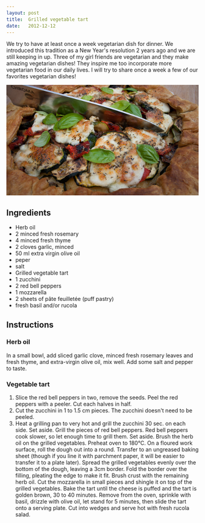 ```yaml
---
layout: post
title:  Grilled vegetable tart
date:   2012-12-12
---
```


We try to have at least once a week vegetarian dish for dinner. We introduced this tradition as a New Year's resolution 2 years ago and we are still keeping in up. Three of my girl friends are vegetarian and they make amazing vegetarian dishes! They inspire me too incorporate more vegetarian food in our daily lives. I will try to share once a week a few of our favorites vegetarian dishes!

![Grilled vegetable tart](/images/grilled-vegetable-tart.jpg)

## Ingredients

- Herb oil
- 2 minced fresh rosemary
- 4 minced fresh thyme
- 2 cloves garlic, minced
- 50 ml extra virgin olive oil
- peper
- salt
- Grilled vegetable tart
- 1 zucchini
- 2 red bell peppers
- 1 mozzarella
- 2 sheets of pâte feuilletée (puff pastry)
- fresh basil and/or rucola

## Instructions

### Herb oil

In a small bowl, add sliced garlic clove, minced fresh rosemary leaves and fresh thyme, and extra-virgin olive oil, mix well. Add some salt and pepper to taste.

### Vegetable tart

1. Slice the red bell peppers in two, remove the seeds. Peel the red peppers with a peeler. Cut each halves in half.
2. Cut the zucchini in 1 to 1.5 cm pieces. The zucchini doesn't need to be peeled.
3. Heat a grilling pan to very hot and grill the zucchini 30 sec. on each side. Set aside. Grill the pieces of red bell peppers. Red bell peppers cook slower, so let enough time to grill them. Set aside. Brush the herb oil on the grilled vegetables. Preheat oven to 180°C. On a floured work surface, roll the dough out into a round. Transfer to an ungreased baking sheet (though if you line it with parchment paper, it will be easier to transfer it to a plate later). Spread the grilled vegetables evenly over the bottom of the dough, leaving a 3cm border. Fold the border over the filling, pleating the edge to make it fit. Brush crust with the remaining herb oil. Cut the mozzarella in small pieces and shingle it on top of the grilled vegetables. Bake the tart until the cheese is puffed and the tart is golden brown, 30 to 40 minutes. Remove from the oven, sprinkle with basil, drizzle with olive oil, let stand for 5 minutes, then slide the tart onto a serving plate. Cut into wedges and serve hot with fresh rucola salad.

